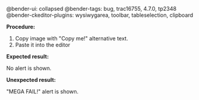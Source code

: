 @bender-ui: collapsed
@bender-tags: bug, trac16755, 4.7.0, tp2348
@bender-ckeditor-plugins: wysiwygarea, toolbar, tableselection, clipboard

**Procedure:**

1. Copy image with "Copy me!" alternative text.
2. Paste it into the editor

**Expected result:**

No alert is shown.

**Unexpected result:**

"MEGA FAIL!" alert is shown.

